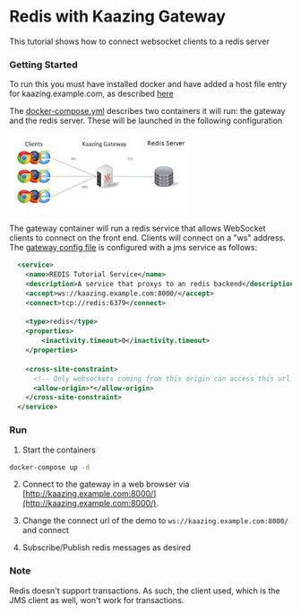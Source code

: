 # Redis with Kaazing Gateway

This tutorial shows how to connect websocket clients to a redis server

### Getting Started

To run this you must have installed docker and have added a host file entry for kaazing.example.com, as described [here](../../README.md)

The [docker-compose.yml](docker-compose.yml) describes two containers it will run: the gateway and the redis server.  These will be launched in the following configuration

![redis architecture](../redis.png)

The gateway container will run a redis service that allows WebSocket clients to connect on the front end.  Clients will connect on a "ws" address.  The [gateway config file](gateway/jms-redis-gateway-config.xml) is configured with a jms service as follows:

```xml
  <service>
    <name>REDIS Tutorial Service</name>
    <description>A service that proxys to an redis backend</description>
    <accept>ws://kaazing.example.com:8000/</accept>
    <connect>tcp://redis:6379</connect>
    
    <type>redis</type>
    <properties>
        <inactivity.timeout>0</inactivity.timeout>
    </properties>
    
    <cross-site-constraint>
      <!-- Only websockets coming from this origin can access this url -->
      <allow-origin>*</allow-origin>
    </cross-site-constraint>
  </service>
```

### Run

1. Start the containers
  ```bash
  docker-compose up -d
  ```
  
2. Connect to the gateway in a web browser via [http://kaazing.example.com:8000/](http://kaazing.example.com:8000/).  
3. Change the connect url of the demo to `ws://kaazing.example.com:8000/` and connect

4. Subscribe/Publish redis messages as desired

### Note

Redis doesn't support transactions. As such, the client used, which is the JMS client as well, won't work for transactions.
